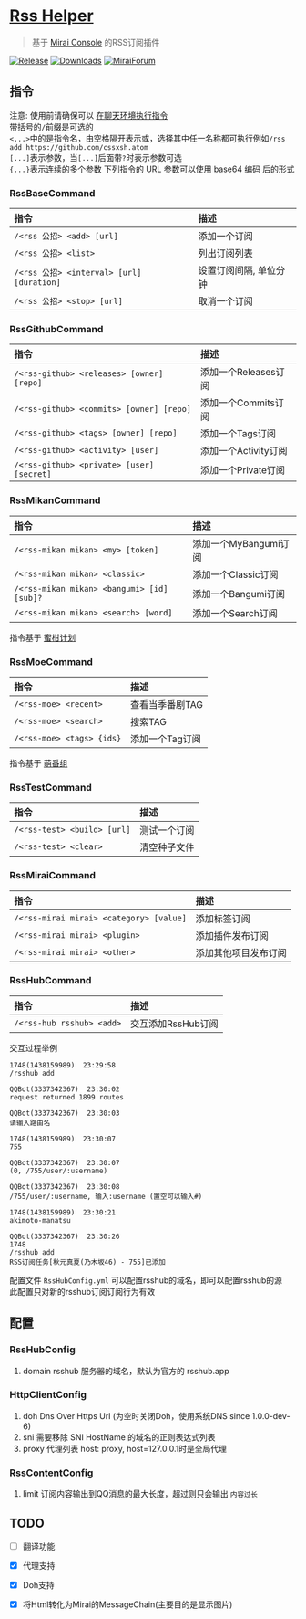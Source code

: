 # [Rss Helper](https://github.com/gnuf0rce/rss-helper)

> 基于 [Mirai Console](https://github.com/mamoe/mirai-console) 的RSS订阅插件

[![Release](https://img.shields.io/github/v/release/gnuf0rce/rss-helper)](https://github.com/gnuf0rce/rss-helper/releases)
[![Downloads](https://img.shields.io/github/downloads/gnuf0rce/rss-helper/total)](https://shields.io/category/downloads)
[![MiraiForum](https://img.shields.io/badge/post-on%20MiraiForum-yellow)](https://mirai.mamoe.net/topic/334)

## 指令

注意: 使用前请确保可以 [在聊天环境执行指令](https://github.com/project-mirai/chat-command)  
带括号的`/`前缀是可选的  
`<...>`中的是指令名，由空格隔开表示或，选择其中任一名称都可执行例如`/rss add https://github.com/cssxsh.atom`  
`[...]`表示参数，当`[...]`后面带`?`时表示参数可选  
`{...}`表示连续的多个参数 下列指令的 URL 参数可以使用 base64 编码 后的形式

### RssBaseCommand

| 指令                                      | 描述                   |
|:------------------------------------------|:-----------------------|
| `/<rss 公招> <add> [url]`                 | 添加一个订阅           |
| `/<rss 公招> <list>`                      | 列出订阅列表           |
| `/<rss 公招> <interval> [url] [duration]` | 设置订阅间隔, 单位分钟 |
| `/<rss 公招> <stop> [url]`                | 取消一个订阅           |

### RssGithubCommand

| 指令                                      | 描述                 |
|:------------------------------------------|:---------------------|
| `/<rss-github> <releases> [owner] [repo]` | 添加一个Releases订阅 |
| `/<rss-github> <commits> [owner] [repo]`  | 添加一个Commits订阅  |
| `/<rss-github> <tags> [owner] [repo]`     | 添加一个Tags订阅     |
| `/<rss-github> <activity> [user]`         | 添加一个Activity订阅 |
| `/<rss-github> <private> [user] [secret]` | 添加一个Private订阅  |

### RssMikanCommand

| 指令                                       | 描述                  |
|:-------------------------------------------|:----------------------|
| `/<rss-mikan mikan> <my> [token]`          | 添加一个MyBangumi订阅 |
| `/<rss-mikan mikan> <classic>`             | 添加一个Classic订阅   |
| `/<rss-mikan mikan> <bangumi> [id] [sub]?` | 添加一个Bangumi订阅   |
| `/<rss-mikan mikan> <search> [word]`       | 添加一个Search订阅    |

指令基于 [蜜柑计划](https://mikanani.me/)

### RssMoeCommand

| 指令                      | 描述            |
|:--------------------------|:----------------|
| `/<rss-moe> <recent>`     | 查看当季番剧TAG |
| `/<rss-moe> <search>`     | 搜索TAG         |
| `/<rss-moe> <tags> {ids}` | 添加一个Tag订阅 |

指令基于 [萌番组](https://bangumi.moe/)

### RssTestCommand

| 指令                        | 描述         |
|:----------------------------|:-------------|
| `/<rss-test> <build> [url]` | 测试一个订阅 |
| `/<rss-test> <clear>`       | 清空种子文件 |

### RssMiraiCommand

| 指令                                    | 描述                 |
|:----------------------------------------|:---------------------|
| `/<rss-mirai mirai> <category> [value]` | 添加标签订阅         |
| `/<rss-mirai mirai> <plugin>`           | 添加插件发布订阅     |
| `/<rss-mirai mirai> <other>`            | 添加其他项目发布订阅 |

### RssHubCommand

| 指令                      | 描述               |
|:--------------------------|:-------------------|
| `/<rss-hub rsshub> <add>` | 交互添加RssHub订阅 |

交互过程举例

```
1748(1438159989)  23:29:58
/rsshub add

QQBot(3337342367)  23:30:02
request returned 1899 routes

QQBot(3337342367)  23:30:03
请输入路由名

1748(1438159989)  23:30:07
755

QQBot(3337342367)  23:30:07
(0, /755/user/:username)

QQBot(3337342367)  23:30:08
/755/user/:username, 输入:username (置空可以输入#)

1748(1438159989)  23:30:21
akimoto-manatsu

QQBot(3337342367)  23:30:26
1748  
/rsshub add
RSS订阅任务[秋元真夏(乃木坂46) - 755]已添加
```

配置文件 `RssHubConfig.yml` 可以配置rsshub的域名，即可以配置rsshub的源  
此配置只对新的rsshub订阅订阅行为有效

## 配置

### RssHubConfig

1. domain rsshub 服务器的域名，默认为官方的 rsshub.app

### HttpClientConfig

1. doh Dns Over Https Url (为空时关闭Doh，使用系统DNS since 1.0.0-dev-6)
1. sni 需要移除 SNI HostName 的域名的正则表达式列表
1. proxy 代理列表 host: proxy, host=127.0.0.1时是全局代理

### RssContentConfig

1. limit 订阅内容输出到QQ消息的最大长度，超过则只会输出 `内容过长`

## TODO

- [ ] 翻译功能
- [x] 代理支持
- [x] Doh支持
- [x] 将Html转化为Mirai的MessageChain(主要目的是显示图片)
  
